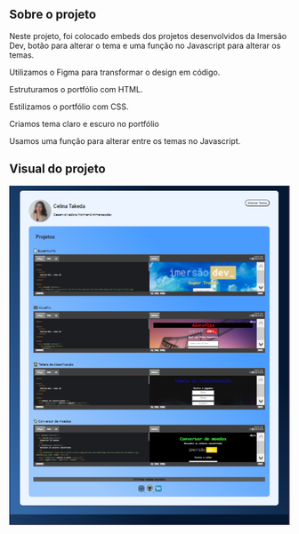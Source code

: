 ## Sobre o projeto

Neste projeto, foi colocado embeds dos projetos desenvolvidos da Imersão Dev, botão para alterar o tema e uma função no Javascript para alterar os temas.

Utilizamos o Figma para transformar o design em código.

Estruturamos o portfólio com HTML.

Estilizamos o portfólio com CSS.

Criamos tema claro e escuro no portfólio

Usamos uma função para alterar entre os temas no Javascript.

## Visual do projeto
<p align="center">
  <img src=".github/certificard.png" width=800>
</p>
